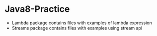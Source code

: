 # Java8-Practice

- Lambda package contains files with examples of lambda expression
- Streams package contains files with examples using stream api
